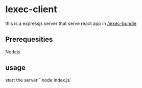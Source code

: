
# Iexec-client
this is a expressjs server that serve react app in [/iexec-bundle](https://github.com/Ouassim31/IoSL_PA_Processing/tree/iexec-client-react/iexec-bundle)

## Prerequesities
Nodejs
## usage
start the server
``node index.js`
